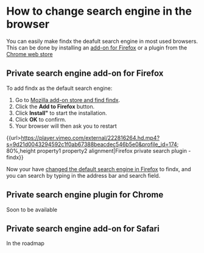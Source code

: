 # How to change search engine in the browser
You can easily make findx the deafult search engine in most used browsers. This can be done by installing an [add-on for Firefox](https://addons.mozilla.org/) or a plugin from the [Chrome web store](https://chrome.google.com/webstore/)

## Private search engine add-on for Firefox
To add findx as the default search engine:  
  1. Go to [Mozilla add-on store and find findx](https://addons.mozilla.org/firefox/addon/findx/).  
  2. Click the **Add to Firefox** button.  
  3. Click **Install"** to start the installation. 
  4. Click **OK** to confirm.
  5. Your browser will then ask you to restart
  
{{url>https://player.vimeo.com/external/222816264.hd.mp4?s=9d21d0043294592c1f0ab67388beacdec546b5e0&profile_id=174; 80%,height property1 property2 alignment|Firefox private search plugin - findx}}

Now your have [changed the default search engine in Firefox](https://www.findx.com) to findx, and you can search by typing in the address bar and search field.

## Private search engine plugin for Chrome  
Soon to be available

## Private search engine add-on for Safari  
In the roadmap
  

